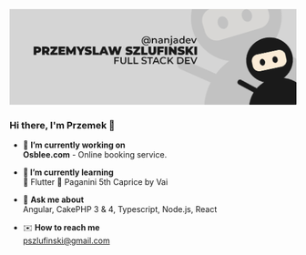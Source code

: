 ![Alt text](https://github.com/devnanja/devnanja/blob/master/github-background.jpg "Przemek Szlufinski full stack dev image")

### Hi there, I'm Przemek 👋

- 🔭 <b>I’m currently working on</b> <br />
    <b>Osblee.com</b> - Online booking service.
    
- 🌱<b> I’m currently learning</b> <br />
   :iphone: Flutter :guitar: Paganini 5th Caprice by Vai
    
- 💬 <b>Ask me about</b> <br />
    Angular, CakePHP 3 & 4, Typescript, Node.js, React

- :envelope: <b>How to reach me</b> <br />
    pszlufinski@gmail.com

